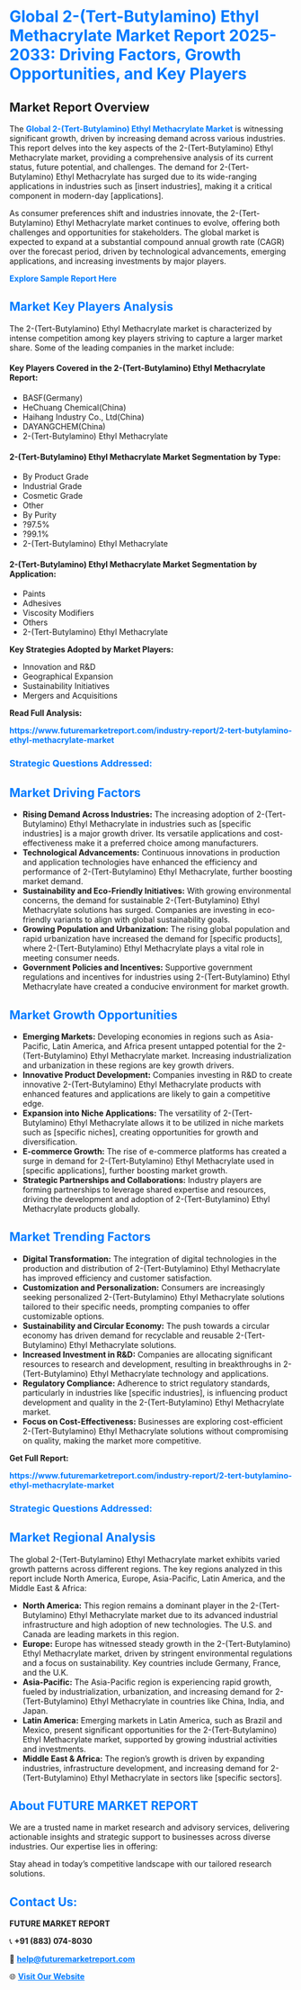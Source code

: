 <h1 style="color: #007BFF;">Global 2-(Tert-Butylamino) Ethyl Methacrylate Market Report 2025-2033: Driving Factors, Growth Opportunities, and Key Players</h1>

<section id="overview">
<h2>Market Report Overview</h2>
<p>The <a href="https://www.futuremarketreport.com/industry-report/2-tert-butylamino-ethyl-methacrylate-market" style="color: #007BFF; text-decoration: none;"><strong>Global 2-(Tert-Butylamino) Ethyl Methacrylate Market</strong></a> is witnessing significant growth, driven by increasing demand across various industries. This report delves into the key aspects of the 2-(Tert-Butylamino) Ethyl Methacrylate market, providing a comprehensive analysis of its current status, future potential, and challenges. The demand for 2-(Tert-Butylamino) Ethyl Methacrylate has surged due to its wide-ranging applications in industries such as [insert industries], making it a critical component in modern-day [applications].</p>
<p>As consumer preferences shift and industries innovate, the 2-(Tert-Butylamino) Ethyl Methacrylate market continues to evolve, offering both challenges and opportunities for stakeholders. The global market is expected to expand at a substantial compound annual growth rate (CAGR) over the forecast period, driven by technological advancements, emerging applications, and increasing investments by major players.</p>
</section>

<section id="overview">
<p><a href="https://www.futuremarketreport.com/request-sample/reportId=27170" style="color: #007BFF; text-decoration: none;"><strong>Explore Sample Report Here</strong></a></p>
</section>

<section id="key-players">
<h2 style="color: #007BFF;">Market Key Players Analysis</h2>
<p>The 2-(Tert-Butylamino) Ethyl Methacrylate market is characterized by intense competition among key players striving to capture a larger market share. Some of the leading companies in the market include:</p>
<h4>Key Players Covered in the 2-(Tert-Butylamino) Ethyl Methacrylate Report:</h4>
<ul><li>BASF(Germany)</li><li>HeChuang Chemical(China)</li><li>Haihang Industry Co., Ltd(China)</li><li>DAYANGCHEM(China)</li><li>2-(Tert-Butylamino) Ethyl Methacrylate</li></ul>
<h4>2-(Tert-Butylamino) Ethyl Methacrylate Market Segmentation by Type:</h4>
<ul><li>By Product Grade</li><li>Industrial Grade</li><li>Cosmetic Grade</li><li>Other</li><li>By Purity</li><li>?97.5%</li><li>?99.1%</li><li>2-(Tert-Butylamino) Ethyl Methacrylate</li></ul>

<h4>2-(Tert-Butylamino) Ethyl Methacrylate Market Segmentation by Application:</h4>
<ul><li>Paints</li><li>Adhesives</li><li>Viscosity Modifiers</li><li>Others</li><li>2-(Tert-Butylamino) Ethyl Methacrylate</li></ul>
<p><strong>Key Strategies Adopted by Market Players:</strong></p>
<ul>
<li>Innovation and R&D</li>
<li>Geographical Expansion</li>
<li>Sustainability Initiatives</li>
<li>Mergers and Acquisitions</li>
</ul>
</section>

<section>
<p><strong>Read Full Analysis: </strong></p><a href="https://www.futuremarketreport.com/industry-report/2-tert-butylamino-ethyl-methacrylate-market" style="color: #007BFF; text-decoration: none;"><strong>https://www.futuremarketreport.com/industry-report/2-tert-butylamino-ethyl-methacrylate-market</strong></a>
<h3 style="color: #007BFF;">Strategic Questions Addressed:</h3>
</section>

<section id="driving-factors">
<h2 style="color: #007BFF;">Market Driving Factors</h2>
<ul>
<li><strong>Rising Demand Across Industries:</strong> The increasing adoption of 2-(Tert-Butylamino) Ethyl Methacrylate in industries such as [specific industries] is a major growth driver. Its versatile applications and cost-effectiveness make it a preferred choice among manufacturers.</li>
<li><strong>Technological Advancements:</strong> Continuous innovations in production and application technologies have enhanced the efficiency and performance of 2-(Tert-Butylamino) Ethyl Methacrylate, further boosting market demand.</li>
<li><strong>Sustainability and Eco-Friendly Initiatives:</strong> With growing environmental concerns, the demand for sustainable 2-(Tert-Butylamino) Ethyl Methacrylate solutions has surged. Companies are investing in eco-friendly variants to align with global sustainability goals.</li>
<li><strong>Growing Population and Urbanization:</strong> The rising global population and rapid urbanization have increased the demand for [specific products], where 2-(Tert-Butylamino) Ethyl Methacrylate plays a vital role in meeting consumer needs.</li>
<li><strong>Government Policies and Incentives:</strong> Supportive government regulations and incentives for industries using 2-(Tert-Butylamino) Ethyl Methacrylate have created a conducive environment for market growth.</li>
</ul>
</section>

<section id="growth-opportunities">
<h2 style="color: #007BFF;">Market Growth Opportunities</h2>
<ul>
<li><strong>Emerging Markets:</strong> Developing economies in regions such as Asia-Pacific, Latin America, and Africa present untapped potential for the 2-(Tert-Butylamino) Ethyl Methacrylate market. Increasing industrialization and urbanization in these regions are key growth drivers.</li>
<li><strong>Innovative Product Development:</strong> Companies investing in R&D to create innovative 2-(Tert-Butylamino) Ethyl Methacrylate products with enhanced features and applications are likely to gain a competitive edge.</li>
<li><strong>Expansion into Niche Applications:</strong> The versatility of 2-(Tert-Butylamino) Ethyl Methacrylate allows it to be utilized in niche markets such as [specific niches], creating opportunities for growth and diversification.</li>
<li><strong>E-commerce Growth:</strong> The rise of e-commerce platforms has created a surge in demand for 2-(Tert-Butylamino) Ethyl Methacrylate used in [specific applications], further boosting market growth.</li>
<li><strong>Strategic Partnerships and Collaborations:</strong> Industry players are forming partnerships to leverage shared expertise and resources, driving the development and adoption of 2-(Tert-Butylamino) Ethyl Methacrylate products globally.</li>
</ul>
</section>

<section id="trending-factors">
<h2 style="color: #007BFF;">Market Trending Factors</h2>
<ul>
<li><strong>Digital Transformation:</strong> The integration of digital technologies in the production and distribution of 2-(Tert-Butylamino) Ethyl Methacrylate has improved efficiency and customer satisfaction.</li>
<li><strong>Customization and Personalization:</strong> Consumers are increasingly seeking personalized 2-(Tert-Butylamino) Ethyl Methacrylate solutions tailored to their specific needs, prompting companies to offer customizable options.</li>
<li><strong>Sustainability and Circular Economy:</strong> The push towards a circular economy has driven demand for recyclable and reusable 2-(Tert-Butylamino) Ethyl Methacrylate solutions.</li>
<li><strong>Increased Investment in R&D:</strong> Companies are allocating significant resources to research and development, resulting in breakthroughs in 2-(Tert-Butylamino) Ethyl Methacrylate technology and applications.</li>
<li><strong>Regulatory Compliance:</strong> Adherence to strict regulatory standards, particularly in industries like [specific industries], is influencing product development and quality in the 2-(Tert-Butylamino) Ethyl Methacrylate market.</li>
<li><strong>Focus on Cost-Effectiveness:</strong> Businesses are exploring cost-efficient 2-(Tert-Butylamino) Ethyl Methacrylate solutions without compromising on quality, making the market more competitive.</li>
</ul>
</section>

<section>
<p><strong>Get Full Report: </strong></p><a href="https://www.futuremarketreport.com/industry-report/2-tert-butylamino-ethyl-methacrylate-market" style="color: #007BFF; text-decoration: none;"><strong>https://www.futuremarketreport.com/industry-report/2-tert-butylamino-ethyl-methacrylate-market</strong></a>
<h3 style="color: #007BFF;">Strategic Questions Addressed:</h3>
</section>


<section id="regional-analysis">
<h2 style="color: #007BFF;">Market Regional Analysis</h2>
<p>The global 2-(Tert-Butylamino) Ethyl Methacrylate market exhibits varied growth patterns across different regions. The key regions analyzed in this report include North America, Europe, Asia-Pacific, Latin America, and the Middle East & Africa:</p>
<ul>
<li><strong>North America:</strong> This region remains a dominant player in the 2-(Tert-Butylamino) Ethyl Methacrylate market due to its advanced industrial infrastructure and high adoption of new technologies. The U.S. and Canada are leading markets in this region.</li>
<li><strong>Europe:</strong> Europe has witnessed steady growth in the 2-(Tert-Butylamino) Ethyl Methacrylate market, driven by stringent environmental regulations and a focus on sustainability. Key countries include Germany, France, and the U.K.</li>
<li><strong>Asia-Pacific:</strong> The Asia-Pacific region is experiencing rapid growth, fueled by industrialization, urbanization, and increasing demand for 2-(Tert-Butylamino) Ethyl Methacrylate in countries like China, India, and Japan.</li>
<li><strong>Latin America:</strong> Emerging markets in Latin America, such as Brazil and Mexico, present significant opportunities for the 2-(Tert-Butylamino) Ethyl Methacrylate market, supported by growing industrial activities and investments.</li>
<li><strong>Middle East & Africa:</strong> The region’s growth is driven by expanding industries, infrastructure development, and increasing demand for 2-(Tert-Butylamino) Ethyl Methacrylate in sectors like [specific sectors].</li>
</ul>
</section>

<footer>
<h2 style="color: #007BFF;">About FUTURE MARKET REPORT</h2>
<p>We are a trusted name in market research and advisory services, delivering actionable insights and strategic support to businesses across diverse industries. Our expertise lies in offering:</p>

<p>Stay ahead in today’s competitive landscape with our tailored research solutions.</p>

<h2 style="color: #007BFF;">Contact Us:</h2>
<p><strong>FUTURE MARKET REPORT</strong></p>
<p>📞 <strong>+91 (883) 074-8030</strong></p>
<p>📧 <strong><a href="mailto:help@futuremarketreport.com" style="color: #007BFF;">help@futuremarketreport.com</a></strong></p>
<p>🌐 <strong><a href="https://www.futuremarketreport.com/" style="color: #007BFF;">Visit Our Website</a></strong></p>
</footer>